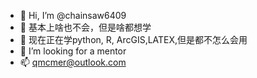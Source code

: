 - 👋 Hi, I’m @chainsaw6409
- 👀 基本上啥也不会，但是啥都想学
- 🌱 现在正在学python, R, ArcGIS,LATEX,但是都不怎么会用
- 💞️ I’m looking for a mentor
- 📫 qmcmer@outlook.com

<!---
chainsaw6409/chainsaw6409 is a ✨ special ✨ repository because its `README.md` (this file) appears on your GitHub profile.
You can click the Preview link to take a look at your changes.
--->
